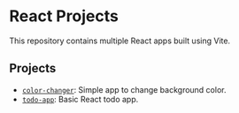 # React Projects

This repository contains multiple React apps built using Vite.

## Projects

- [`color-changer`](./color-changer): Simple app to change background color.
- [`todo-app`](./todo-app): Basic React todo app.
